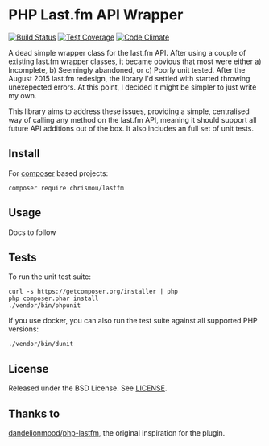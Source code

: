 # PHP Last.fm API Wrapper

[![Build Status](https://travis-ci.org/chrismou/php-lastfm-wrapper.svg?branch=master)](https://travis-ci.org/chrismou/php-lastfm-wrapper)
[![Test Coverage](https://codeclimate.com/github/chrismou/php-lastfm-wrapper/badges/coverage.svg)](https://codeclimate.com/github/chrismou/php-lastfm-wrapper/coverage)
[![Code Climate](https://codeclimate.com/github/chrismou/php-lastfm-wrapper/badges/gpa.svg)](https://codeclimate.com/github/chrismou/php-lastfm-wrapper)

A dead simple wrapper class for the last.fm API. After using a couple of existing last.fm wrapper classes, it became 
obvious that most were either a) Incomplete, b) Seemingly abandoned, or c) Poorly unit tested. After the August 2015 last.fm
redesign, the library I'd settled with started throwing unexepected errors. At this point, I decided it might be simpler 
to just write my own.

This library aims to address these issues, providing a simple, centralised way of calling any method on the last.fm API, 
meaning it should support all future API additions out of the box. It also includes an full set of unit tests.


## Install

For [composer](http://getcomposer.org) based projects:

```
composer require chrismou/lastfm
```

## Usage

Docs to follow

## Tests

To run the unit test suite:

```
curl -s https://getcomposer.org/installer | php
php composer.phar install
./vendor/bin/phpunit
```

If you use docker, you can also run the test suite against all supported PHP versions:
```
./vendor/bin/dunit
```

## License

Released under the BSD License. See [LICENSE](LICENSE.md).

## Thanks to

[dandelionmood/php-lastfm](https://github.com/dandelionmood/php-lastfm), the original inspiration for the plugin.